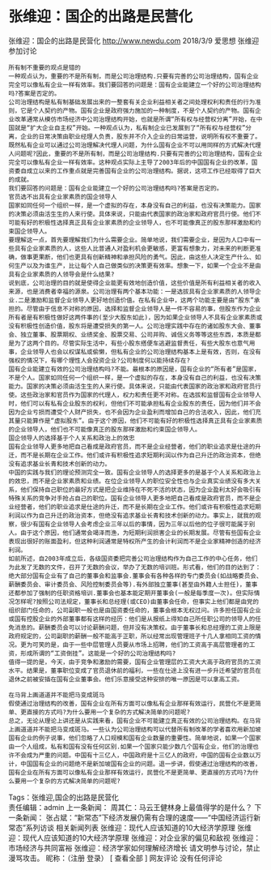 # 张维迎：国企的出路是民营化

张维迎：国企的出路是民营化
http://www.newdu.com 2018/3/9 爱思想 张维迎 参加讨论

    所有制不重要的观点是错的
    一种观点认为，重要的不是所有制，而是公司治理结构.只要有完善的公司治理结构，国有企业完全可以像私有企业一样有效率。我们要回答的问题是：国有企业能建立一个好的公司治理结构吗?答案是否定的。
    公司治理结构是私有制基础发展出来的一整套有关企业利益相关者之间处理权利和责任的行为准则，它是个人契约的产物。国有企业是政府强力施加的一种制度，不是个人契约的产物。国有企业改革通常从模仿市场经济中公司治理结构开始，也就是所谓“所有权与经营权分离”开始，在中国就是“扩大企业自主权”开始。一种观点认为，私有制企业已发展到了“所有权与经营权”分离，企业的日常决策由职业经理人负责，股东并不介入企业的日常运营，说明所有权不重要了。既然私有企业可以通过公司治理解决代理人问题，为什么国有企业不可以用同样的方式解决代理人问题呢?因此，重要的不是所有制，而是公司治理结构.只要有完善的公司治理结构，国有企业完全可以像私有企业一样有效率。这种观点实际上主导了2003年后的中国国有企业的改革，国资委自成立以来的工作重点就是完善国有企业的公司治理结构。据说，这项工作已经取得了巨大的成就。
    我们要回答的问题是：国有企业能建立一个好的公司治理结构吗?答案是否定的。
    官员选不出具有企业家素质的国企领导人
    国家如同任何一个组织一样，是一个虚拟的存在，本身没有自己的利益，也没有决策能力。国家的决策必须由活生生的人来行使。具体来说，只能由代表国家的政治家和政府官员行使。他们不可能有好的积极性选择真正具有企业家素质的企业领导人，也不可能像真正的股东那样激励和约束国企领导人。
    要理解这一点，首先要理解我们为什么需要企业。简单地说，我们需要企业，是因为人口中有一些具有企业家素质的人，这些人比普通人对盈利机会更敏感，更富有想象力，对未来的判断更准确，做事更果断，他们也更具有创新精神和承担风险的勇气。因此，由这些人决定生产什么、如何生产以及为谁生产，比让每个人自己做类似的决策更有效率。想象一下，如果一个企业不是由具有企业家素质的人领导会是什么结果?
    说到底，公司治理的目的就是使得企业能更有效地创造价值，这些价值是所有利益相关者的收入来源，也是消费者幸福的源泉。公司治理有两个基本功能：一是选拔具有企业家素质的人领导企业.二是激励和监督企业领导人更好地创造价值。在私有企业中，这两个功能主要是由“股东”承担的。尽管由于信息不对称的原因，选择和监督企业领导人是一件不容易的事，但股东作为企业所有者是有积极性做好这两件事的(至少大股东如此)，因为如果企业领导人不具有企业家素质或没有积极性创造价值，股东将是遭受损失的第一人。公司治理实践中存在的诸如股东大会、董事会、独立董事、股票期权、业绩奖金、股票交易、公司并购、诚信义务等等这些东西，本质是都是为了这两个目的。尽管实际生活中，有些小股东搭便车逃避监督责任，有些大股东也意气用事，企业领导人也会以权谋私或偷懒，但私有企业的公司治理结构基本上是有效，否则，在没有强权的情况下，有哪个理性人会投资企业?公司制度何以能持续存在?
    国有企业能建立有效的公司治理结构吗?不能。最根本的原因是，国有企业的“所有者”是国家，不是个人。国家如同任何一个组织一样，是一个虚拟的存在，本身没有自己的利益，也没有决策能力。国家的决策必须由活生生的人来行使。具体来说，只能由代表国家的政治家和政府官员行使。这些政治家和官员作为国家的代理人，权力和责任更不对称。在选拔和监督国有企业领导人时，他们可以有私有企业股东的权利，但他们不可能承担私有企业股东的责任，因为他们并不会因为企业亏损而遭受个人财产损失，也不会因为企业盈利而增加自己的合法收入，因此，他们充其量只能算作是“虚拟股东”。由于这个原因，他们不可能有好的积极性选择真正具有企业家素质的企业领导人，他们也不可能像真正的股东那样激励和约束国企领导人。
    国企领导人的选择基于个人关系和政治上的效忠
    国有企业领导人更多地把自己看成是政府官员，而不是企业经营者，他们的职业追求是仕途的升迁，而不是长期在企业工作。他们或许有积极性追求短期利润以作为自己升迁的政治资本，但绝没有追求基业长青和技术创新的动力。
    中国的实践与我们的理论预测完全一致。国有企业领导人的选择更多的是基于个人关系和政治上的效忠，而不是企业家素质和业绩。在位企业领导人的职位安全性也与企业真实业绩没有多大关系，他们保持自己职位的最好方式是把企业维持在不死不活的状态，因为企业盈利太好会吸引有特殊关系的竞争对手抢占自己的职位。国有企业领导人更多地把自己看成是政府官员，而不是企业经营者，他们的职业追求是仕途的升迁，而不是长期在企业工作。他们或许有积极性追求短期利润以作为自己升迁的政治资本，但绝没有追求基业长青和技术创新的动力。事实上，就我的观察，很少有国有企业领导人会考虑企业三年以后的事情，因为三年以后他的位子很可能属于别人。由于这个原因，他们通常会竭泽而渔，为短期利润损害企业的长期发展。尽管有些国有企业表现出很好的账面盈利，但这种利润通常是特权所产生的会计利润而不是企业家精神创造的经济利润。
    如前所述，自2003年成立后，各级国资委把完善公司治理结构作为自己工作的中心任务，他们为此发了无数的文件，召开了无数的会议，举办了无数的培训班。形式看，他们的目的达到了：绝大部分国有企业有了自己的董事会和监事会.董事会有各种各样的专门委员会(如战略委员会、薪酬委员会、审计委员会、风险控制委员会等).有外部独立董事(甚至由外籍人士担任)，董事还都参加了强制的任职资格培训.董事会也基本能定期开董事会(一般是每季度一次)。但实际情况怎样呢?按照公司法规定，董事长和总经理(或CEO)由董事会任命，但事实上他们都是由党的组织部门任命的，公司副职一般也是由国资委任命的，董事会根本无权过问。许多担任国有企业或国有控股企业的外部董事都有这样的经历：他们是从报纸上得知自己所任职公司的领导人的任免消息的。薪酬委员会可以讨论薪酬问题，但并没有决策权。由于董事长和总经理的工资上限是政府规定的，公司副职的薪酬一般不能高于正职，所以经常出现管理班子十几人拿相同工资的情况。更为可笑的是，由于一些中层管理人员要从市场上招聘，他们的工资高于高层管理者的工资，形成所谓的“工资倒挂”。这能是一个好的公司治理结构吗?
    值得一提的是，今天，由于竞争和激励的需要，国有企业管理层的工资大大高于政府官员的工资水平。结果是，董事职位变成了官员退休前的福利，一些在仕途上没有进一步升迁希望的官员在退休之前被安插在国有企业董事会。他们乐意接受这种安排的唯一原因是可以拿高工资。
     
    在马背上画道道并不能把马变成斑马
    假使通过治理结构的改善，国有企业在所有方面可以像私有企业那样有效运行，民营化不是更简单、更直接的方式吗?为什么要用一个复杂的方式解决简单的问题呢?
    总之，无论从理论上讲还是从实践来看，国有企业不可能建立真正有效的公司治理结构。在马背上画道道并不能把马变成斑马。一些认为公司治理结构可以代替所有制改革的学者喜欢用新加坡国有企业的例子说事，他们忽略了人口规模和国有企业数量的重要性。简单地说，如果一个国家由一个人组成，私有和国有没有任何区别.如果一个国家只能少数几个国有企业，他们的治理也许不会成为严重的问题。中国有十三亿人，中国政府是十三亿人的政府，中国的国有企业数以万计，中国国有企业的问题绝不是新加坡国有企业的问题。退一步讲，假使通过治理结构的改善，国有企业在所有方面可以像私有企业那样有效运行，民营化不是更简单、更直接的方式吗?为什么要用一个复杂的方式解决简单的问题呢?
Tags：张维迎,国企的出路是民营化  
责任编辑：admin
上一条新闻： 周其仁：马云王健林身上最值得学的是什么？
下一条新闻： 张占斌：“新常态”下经济发展仍需有合理的速度——“中国经济运行新常态”系列访谈
相关新闻列表
张维迎：现代人应该知道的10大经济学原理
张维迎：现代人应该知道的10大经济学原理
张维迎：对企业家的偏见和敌视
张维迎：市场经济与共同富裕
张维迎：经济学家如何理解经济增长
请文明参与讨论，禁止漫骂攻击。
昵称：（注册  登录）
[ 查看全部 ]
网友评论
    没有任何评论